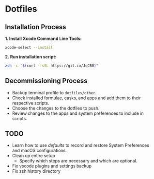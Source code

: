 # Dotfiles

## Installation Process

**1. Install Xcode Command Line Tools:**

```sh
xcode-select --install
```

**2. Run installation script:**

```sh
zsh -c "$(curl -fsSL https://git.io/JqCB0)"
```

## Decommissioning Process

- Backup terminal profile to `dotfiles/other`.
- Check installed formulae, casks, and apps and add them to their respective scripts.
- Choose the changes to the dotfiles to push.
- Review changes to the apps and system preferences to include in scripts.

## TODO

- Learn how to use *defaults* to record and restore System Preferences and macOS configurations.
- Clean up entire setup
  - Specify which steps are necessary and which are optional.
- Fix vscode plugins and settings backup
- Fix zsh history directory
